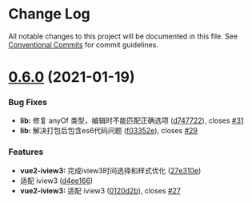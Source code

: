 # Change Log

All notable changes to this project will be documented in this file.
See [Conventional Commits](https://conventionalcommits.org) for commit guidelines.

# [0.6.0](https://github.com/lljj-x/vue-json-schema-form/compare/v0.5.0...v0.6.0) (2021-01-19)


### Bug Fixes

* **lib:** 修复 anyOf 类型，编辑时不能匹配正确选项 ([d747722](https://github.com/lljj-x/vue-json-schema-form/commit/d7477227d004e47c2b186c3eb956e4c83d7077ad)), closes [#31](https://github.com/lljj-x/vue-json-schema-form/issues/31)
* **lib:** 解决打包后包含es6代码问题 ([f03352e](https://github.com/lljj-x/vue-json-schema-form/commit/f03352eb129c45963ad41e3e91eebe102c303913)), closes [#29](https://github.com/lljj-x/vue-json-schema-form/issues/29)


### Features

* **vue2-iview3:** 完成iview3时间选择和样式优化 ([27e310e](https://github.com/lljj-x/vue-json-schema-form/commit/27e310e298498ee5a2466f4d6c7d4153ad8b9777))
* 适配 iview3 ([d4ee166](https://github.com/lljj-x/vue-json-schema-form/commit/d4ee166a7dd71bb9a840525f4eb15c4fdc97f11d))
* **vue2-iview3:** 适配 iview3 ([0120d2b](https://github.com/lljj-x/vue-json-schema-form/commit/0120d2b9a265cf0bffee099c2d4974c883c08a25)), closes [#27](https://github.com/lljj-x/vue-json-schema-form/issues/27)
